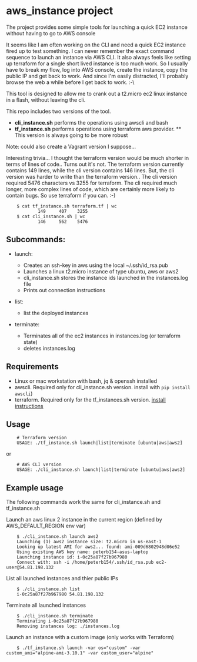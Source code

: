 # aws_instance project

The project provides some simple tools for launching a quick EC2 instance without having to go to AWS console

It seems like I am often working on the CLI and need a quick EC2 instance fired up to test something.
I can never remember the exact command sequence to launch an instance via AWS CLI. It also always feels like 
setting up terraform for a single short lived instance is too much work. So I usually have to break my
flow, log into AWS console, create the instance, copy the public IP and get back to work.  And since I'm
easily distracted, I'll probably browse the web a while before I get back to work. :-\

This tool is designed to allow me to crank out a t2.micro ec2 linux instance in a flash, without leaving the cli. 

This repo includes two versions of the tool.
* **cli_instance.sh** performs the operations using awscli and bash
* **tf_instance.sh** performs operations using terraform aws provider. ** This version is always going to be more robust

Note: could also create a Vagrant version I suppose...

Interesting trivia... I thought the terraform version would be much shorter in terms of lines of code.. Turns out it's not. 
The terraform version currently contains 149 lines, while the cli version contains 146 lines. 
But, the cli version was harder to write than the terraform version.. The cli version required 5476 characters vs
3255 for terraform. The cli required much longer, more complex lines of code, which are certainly more likely to
contain bugs. So use terraform if you can. :-)

		$ cat tf_instance.sh terraform.tf | wc
				149     407    3255
		$ cat cli_instance.sh | wc
				146     562    5476

## Subcommands:
* launch:
	*	Creates an ssh-key in aws using the local ~/.ssh/id_rsa.pub
	*	Launches a linux t2.micro instance of type ubuntu, aws or aws2
	*	cli_instance.sh stores the instance ids launched in the instances.log file
	* Prints out connection instructions

* list:
	* list the deployed instances

* terminate:
	*	Terminates all of the ec2 instances in instances.log (or terraform state)
	* deletes instances.log

## Requirements

* Linux or mac workstation with bash, jq & openssh installed
* awscli. Required only for cli_instance.sh version. install with `pip install awscli`)
* terraform. Required only for the tf_instances.sh version. [install instructions](https://learn.hashicorp.com/terraform/getting-started/install.html)

## Usage

		# Terraform version
		USAGE: ./tf_instance.sh launch|list|terminate [ubuntu|aws|aws2]

or

		# AWS CLI version
		USAGE: ./cli_instance.sh launch|list|terminate [ubuntu|aws|aws2]

## Example usage

The following commands work the same for cli_instance.sh and tf_instance.sh

Launch an aws linux 2 instance in the current region (defined by AWS_DEFAULT_REGION env var)

		$ ./cli_instance.sh launch aws2
		Launching (1) aws2 instance size: t2.micro in us-east-1
		Looking up latest AMI for aws2... found: ami-009d6802948d06e52
		Using existing AWS key name: peterb154-asus-laptop
		Launching instance id: i-0c25a87f27b967980
		Connect with: ssh -i /home/peterb154/.ssh/id_rsa.pub ec2-user@54.81.198.132

List all launched instances and thier public IPs

		$ ./cli_instance.sh list
		i-0c25a87f27b967980 54.81.198.132

Terminate all launched instances

		$ ./cli_instance.sh terminate
		Terminating i-0c25a87f27b967980
		Removing instances log: ./instances.log

Launch an instance with a custom image (only works with Terraform)

		$ ./tf_instance.sh launch -var os="custom" -var custom_ami="alpine-ami-3.10.1" -var custom_user="alpine"

